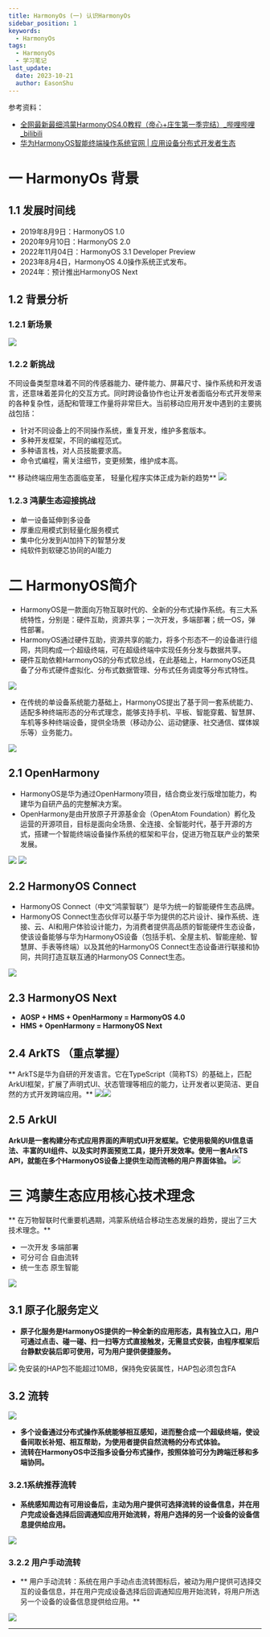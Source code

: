 ```yaml
---
title: HarmonyOs (一) 认识HarmonyOs
sidebar_position: 1
keywords:
  - HarmonyOs
tags:
  - HarmonyOs
  - 学习笔记
last_update:
  date: 2023-10-21
  author: EasonShu
---
```



参考资料：

- [全网最新最细鸿蒙HarmonyOS4.0教程（帝心+庄生第一季完结）_哔哩哔哩_bilibili](https://www.bilibili.com/video/BV1pb4y1g75m/?spm_id_from=333.337.search-card.all.click)
- [华为HarmonyOS智能终端操作系统官网 | 应用设备分布式开发者生态](https://www.harmonyos.com/)
# 一 HarmonyOs 背景
## 1.1 发展时间线

- 2019年8月9日：HarmonyOS 1.0
- 2020年9月10日：HarmonyOS 2.0
- 2022年11月04日：HarmonyOS 3.1 Developer Preview
- 2023年8月4日，HarmonyOS 4.0操作系统正式发布。
- 2024年：预计推出HarmonyOS Next
## 1.2 背景分析
### 1.2.1 新场景
![](https://cdn.nlark.com/yuque/0/2023/png/12426173/1701061885005-b499d4f6-54c1-4203-9492-a0c20cf95b9c.png#averageHue=%2323140a&clientId=u2cd6ee3c-7655-4&from=paste&id=ufcb2205a&originHeight=514&originWidth=1002&originalType=url&ratio=1.25&rotation=0&showTitle=false&status=done&style=none&taskId=u30c7a3dd-d61b-49af-9f39-acddce2c73b&title=)
### 1.2.2 新挑战
 不同设备类型意味着不同的传感器能力、硬件能力、屏幕尺寸、操作系统和开发语言，还意味着差异化的交互方式。同时跨设备协作也让开发者面临分布式开发带来的各种复杂性，适配和管理工作量将非常巨大。当前移动应用开发中遇到的主要挑战包括：

- 针对不同设备上的不同操作系统，重复开发，维护多套版本。
- 多种开发框架，不同的编程范式。
- 多种语言栈，对人员技能要求高。
- 命令式编程，需关注细节，变更频繁，维护成本高。

** 移动终端应用生态面临变革， 轻量化程序实体正成为新的趋势**
![](https://cdn.nlark.com/yuque/0/2023/png/12426173/1701061884978-7200798c-06d7-495a-9e3b-ba0d7e21a3eb.png#averageHue=%23faecec&clientId=u2cd6ee3c-7655-4&from=paste&id=ub8c2b849&originHeight=933&originWidth=1762&originalType=url&ratio=1.25&rotation=0&showTitle=false&status=done&style=none&taskId=udabae382-5541-4683-9e02-4221c1c9f54&title=)
### 1.2.3 鸿蒙生态迎接挑战

- 单一设备延伸到多设备
- 厚重应用模式到轻量化服务模式
- 集中化分发到AI加持下的智慧分发
- 纯软件到软硬芯协同的AI能力
# 二 HarmonyOS简介

-  HarmonyOS是一款面向万物互联时代的、全新的分布式操作系统。有三大系统特性，分别是：硬件互助，资源共享；一次开发，多端部署；统一OS，弹性部署。
- HarmonyOS通过硬件互助，资源共享的能力，将多个形态不一的设备进行组网，共同构成一个超级终端，可在超级终端中实现任务分发与数据共享。
- 硬件互助依赖HarmonyOS的分布式软总线，在此基础上，HarmonyOS还具备了分布式硬件虚拟化、分布式数据管理、分布式任务调度等分布式特性。

![](https://cdn.nlark.com/yuque/0/2023/png/12426173/1701062028740-3d964c9c-1202-4078-945d-316748fee0f6.png#averageHue=%23bac5cc&clientId=u2cd6ee3c-7655-4&from=paste&id=u5373217b&originHeight=253&originWidth=1020&originalType=url&ratio=1.25&rotation=0&showTitle=false&status=done&style=none&taskId=u512214b5-6304-406b-a59e-36bd84eec79&title=)

- 在传统的单设备系统能力基础上，HarmonyOS提出了基于同一套系统能力、适配多种终端形态的分布式理念，能够支持手机、平板、智能穿戴、智慧屏、车机等多种终端设备，提供全场景（移动办公、运动健康、社交通信、媒体娱乐等）业务能力。

![](https://cdn.nlark.com/yuque/0/2023/png/12426173/1701062028681-d4fdd2b2-13c2-4d27-93ff-080985b25c30.png#averageHue=%23040404&clientId=u2cd6ee3c-7655-4&from=paste&id=uef66c33c&originHeight=481&originWidth=1103&originalType=url&ratio=1.25&rotation=0&showTitle=false&status=done&style=none&taskId=u61a2afa1-572e-4f18-b3c9-37cac5a081b&title=)
## 2.1 OpenHarmony

- HarmonyOS是华为通过OpenHarmony项目，结合商业发行版增加能力，构建华为自研产品的完整解决方案。
- OpenHarmony是由开放原子开源基金会（OpenAtom Foundation）孵化及运营的开源项目，目标是面向全场景、全连接、全智能时代，基于开源的方式，搭建一个智能终端设备操作系统的框架和平台，促进万物互联产业的繁荣发展。

![](https://cdn.nlark.com/yuque/0/2023/png/12426173/1701062028721-c3da960a-d9a8-4167-8528-02c5ca55d4f2.png#averageHue=%23eceae8&clientId=u2cd6ee3c-7655-4&from=paste&id=u7b91a02b&originHeight=398&originWidth=1637&originalType=url&ratio=1.25&rotation=0&showTitle=false&status=done&style=none&taskId=u419f70e4-9967-4cd9-883c-49ed79aa9f8&title=)
![](https://cdn.nlark.com/yuque/0/2023/png/12426173/1701062028677-8ed4bde5-22c8-446f-a067-6d6057777dca.png#averageHue=%23e2e2a5&clientId=u2cd6ee3c-7655-4&from=paste&id=ua30ca79d&originHeight=428&originWidth=1371&originalType=url&ratio=1.25&rotation=0&showTitle=false&status=done&style=none&taskId=ud67455bf-1ce6-4c42-907a-a29a5f09f49&title=)
## 2.2 HarmonyOS Connect

- HarmonyOS Connect（中文“鸿蒙智联”）是华为统一的智能硬件生态品牌。
- HarmonyOS Connect生态伙伴可以基于华为提供的芯片设计、操作系统、连接、云、AI和用户体验设计能力，为消费者提供高品质的智能硬件生态设备，使该设备能够与华为HarmonyOS设备（包括手机、全屋主机、智能座舱、智慧屏、手表等终端）以及其他的HarmonyOS Connect生态设备进行联接和协同，共同打造互联互通的HarmonyOS Connect生态。

![](https://cdn.nlark.com/yuque/0/2023/png/12426173/1701062028651-dfc1578d-4737-44ca-98ad-338044dfa5e4.png#averageHue=%23ced8e1&clientId=u2cd6ee3c-7655-4&from=paste&id=u5f311f2f&originHeight=179&originWidth=1538&originalType=url&ratio=1.25&rotation=0&showTitle=false&status=done&style=none&taskId=uc6ad1701-5159-403d-9db6-49ee90b004a&title=)
## 2.3 HarmonyOS Next

- **AOSP + HMS + OpenHarmony = HarmonyOS 4.0**
- **HMS + OpenHarmony = HarmonyOS Next**
## **2.4 ArkTS （重点掌握）**
** ArkTS是华为自研的开发语言。它在TypeScript（简称TS）的基础上，匹配ArkUI框架，扩展了声明式UI、状态管理等相应的能力，让开发者以更简洁、更自然的方式开发跨端应用。**
![](https://cdn.nlark.com/yuque/0/2023/png/12426173/1701062241935-8ef409ee-305d-4b50-a798-83d1403d6090.png#averageHue=%23fcfbf9&clientId=u2cd6ee3c-7655-4&from=paste&id=uccf4666a&originHeight=595&originWidth=564&originalType=url&ratio=1.25&rotation=0&showTitle=false&status=done&style=none&taskId=u9798f60e-0cf7-4499-9ae5-bfb0570dd50&title=)![](https://cdn.nlark.com/yuque/0/2023/png/12426173/1701062241957-f4090e60-d61b-453e-b11f-a2ba1442d978.png#averageHue=%23dde4f1&clientId=u2cd6ee3c-7655-4&from=paste&id=u5e70210d&originHeight=684&originWidth=584&originalType=url&ratio=1.25&rotation=0&showTitle=false&status=done&style=none&taskId=udebdd23b-cf19-42e3-bf16-da0b58f4813&title=)
## **2.5 ArkUI**
**ArkUI是一套构建分布式应用界面的声明式UI开发框架。它使用极简的UI信息语法、丰富的UI组件、以及实时界面预览工具，提升开发效率。使用一套ArkTS API，就能在多个HarmonyOS设备上提供生动而流畅的用户界面体验。**
![](https://cdn.nlark.com/yuque/0/2023/gif/12426173/1701062241960-3548f8b5-a801-446d-9c52-7ec7eb261a5d.gif#averageHue=%23406537&clientId=u2cd6ee3c-7655-4&from=paste&id=u8cdd8bbf&originHeight=706&originWidth=1256&originalType=url&ratio=1.25&rotation=0&showTitle=false&status=done&style=none&taskId=u6a6e91cf-489f-48c7-9518-203bb19bdf9&title=)
# 三 鸿蒙生态应用核心技术理念
** 在万物智联时代重要机遇期，鸿蒙系统结合移动生态发展的趋势，提出了三大技术理念。**

- 一次开发 多端部署
- 可分可合 自由流转
- 统一生态 原生智能

![](https://cdn.nlark.com/yuque/0/2023/png/12426173/1701062241968-642616e9-2953-42e7-bbd0-5f2ca35e182f.png#averageHue=%23f1efe8&clientId=u2cd6ee3c-7655-4&from=paste&id=uf1c1a1cb&originHeight=792&originWidth=1859&originalType=url&ratio=1.25&rotation=0&showTitle=false&status=done&style=none&taskId=u5620fab4-8b7b-467d-9d26-542f674f071&title=)
## **3.1 原子化服务定义**

- **原子化服务是HarmonyOS提供的一种全新的应用形态，具有独立入口，用户可通过点击、碰一碰、扫一扫等方式直接触发，无需显式安装，由程序框架后台静默安装后即可使用，可为用户提供便捷服务。**

![](https://cdn.nlark.com/yuque/0/2023/png/12426173/1701062241964-600ba6c2-8a11-47b6-8593-7be4b6a1d404.png#averageHue=%23e2d4be&clientId=u2cd6ee3c-7655-4&from=paste&id=u8e1d17a9&originHeight=439&originWidth=1195&originalType=url&ratio=1.25&rotation=0&showTitle=false&status=done&style=none&taskId=u1ae273a3-bc3a-4e63-94c3-5290d15092e&title=)
免安装的HAP包不能超过10MB，保持免安装属性，HAP包必须包含FA
## **3.2 流转**
![](https://cdn.nlark.com/yuque/0/2023/png/12426173/1701062242588-4d08a900-1736-4c3f-b293-1b55e6cf50b0.png#averageHue=%2344423f&clientId=u2cd6ee3c-7655-4&from=paste&id=u6a3f5a96&originHeight=845&originWidth=1614&originalType=url&ratio=1.25&rotation=0&showTitle=false&status=done&style=none&taskId=u4c7b148b-f5cb-462e-9eb4-658fc068f24&title=)

- **多个设备通过分布式操作系统能够相互感知，进而整合成一个超级终端，使设备间取长补短、相互帮助，为使用者提供自然流畅的分布式体验。**
- **流转在HarmonyOS中泛指多设备分布式操作，按照体验可分为跨端迁移和多端协同。**
### **3.2.1系统推荐流转**

- **系统感知周边有可用设备后，主动为用户提供可选择流转的设备信息，并在用户完成设备选择后回调通知应用开始流转，将用户选择的另一个设备的设备信息提供给应用。**

![](https://cdn.nlark.com/yuque/0/2023/png/12426173/1701062242708-c8acb8e2-eb64-4022-a8c7-2f4257b9a3e1.png#averageHue=%23949493&clientId=u2cd6ee3c-7655-4&from=paste&id=u98d61edd&originHeight=687&originWidth=1430&originalType=url&ratio=1.25&rotation=0&showTitle=false&status=done&style=none&taskId=ucbb425c2-31a1-4215-99b2-8e16e778402&title=)
### **3.2.2 用户手动流转**

- ** 用户手动流转：系统在用户手动点击流转图标后，被动为用户提供可选择交互的设备信息，并在用户完成设备选择后回调通知应用开始流转，将用户所选另一个设备的设备信息提供给应用。**

![](https://cdn.nlark.com/yuque/0/2023/png/12426173/1701062242670-0ae9cf39-897d-414e-88b1-dade7135fdcc.png#averageHue=%238f908e&clientId=u2cd6ee3c-7655-4&from=paste&id=u20ffbe50&originHeight=612&originWidth=1566&originalType=url&ratio=1.25&rotation=0&showTitle=false&status=done&style=none&taskId=u498b1009-af78-46d8-a7e6-7f056132028&title=)

---

